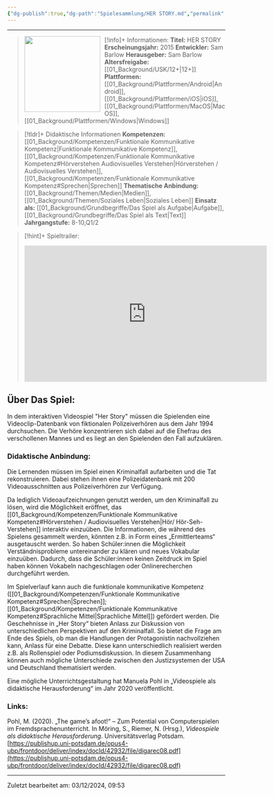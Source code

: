 ```yaml
---
{"dg-publish":true,"dg-path":"Spielesammlung/HER STORY.md","permalink":"/spielesammlung/her-story/","noteIcon":"1"}
---
```


---
>[!info]+ Informationen:
><img src="https://m.media-amazon.com/images/M/MV5BMTYwMGY1MDAtMzcyZC00Y2E4LWFjNjgtZjdhNjMyYjM4NDQwXkEyXkFqcGdeQXVyMTA0MTM5NjI2._V1_.jpg" style="float:left;height:175px;padding-right:10px">**Titel:** HER STORY
>**Erscheinungsjahr:** 2015
>**Entwickler:** Sam Barlow
>**Herausgeber:** Sam Barlow
>**Altersfreigabe:** [[01_Background/USK/12+\|12+]]
>**Plattformen:** [[01_Background/Plattformen/Android\|Android]],[[01_Background/Plattformen/iOS\|iOS]],[[01_Background/Plattformen/MacOS\|MacOS]],[[01_Background/Plattformen/Windows\|Windows]]

>[!tldr]+ Didaktische Informationen
>**Kompetenzen:** [[01_Background/Kompetenzen/Funktionale Kommunikative Kompetenz\|Funktionale Kommunikative Kompetenz]],[[01_Background/Kompetenzen/Funktionale Kommunikative Kompetenz#Hörverstehen Audiovisuelles Verstehen\|Hörverstehen / Audiovisuelles Verstehen]],[[01_Background/Kompetenzen/Funktionale Kommunikative Kompetenz#Sprechen\|Sprechen]]
>**Thematische Anbindung:** [[01_Background/Themen/Medien\|Medien]],[[01_Background/Themen/Soziales Leben\|Soziales Leben]]
>**Einsatz als:** [[01_Background/Grundbegriffe/Das Spiel als Aufgabe\|Aufgabe]],[[01_Background/Grundbegriffe/Das Spiel als Text\|Text]]
>**Jahrgangstufe:** 8-10,Q1/2

>[!hint]+ Spieltrailer:
><iframe width="560" height="315" src="https://www.youtube.com/embed/gaHw97l7-Lc?si=BL6IjVgMNGuESyEN" title="YouTube video player" frameborder="0" allow="accelerometer; autoplay; clipboard-write; encrypted-media; gyroscope; picture-in-picture; web-share" referrerpolicy="strict-origin-when-cross-origin" allowfullscreen></iframe>
>


## Über Das Spiel:
In dem interaktiven Videospiel "Her Story" müssen die Spielenden eine Videoclip-Datenbank von fiktionalen Polizeiverhören aus dem Jahr 1994 durchsuchen. Die Verhöre konzentrieren sich dabei auf die Ehefrau des verschollenen Mannes und es liegt an den Spielenden den Fall aufzuklären. 
### Didaktische Anbindung:
Die Lernenden müssen im Spiel einen Kriminalfall aufarbeiten und die Tat rekonstruieren. Dabei stehen ihnen eine Polizeidatenbank mit 200 Videoausschnitten aus Polizeiverhören zur Verfügung.

Da lediglich Videoaufzeichnungen genutzt werden, um den Kriminalfall zu lösen, wird die Möglichkeit eröffnet, das [[01_Background/Kompetenzen/Funktionale Kommunikative Kompetenz#Hörverstehen / Audiovisuelles Verstehen\|Hör/ Hör-Seh-Verstehen]] interaktiv einzuüben. Die Informationen, die während des Spielens gesammelt werden, könnten z.B. in Form eines „Ermittlerteams“ ausgetauscht werden. So haben Schüler:innen die Möglichkeit Verständnisprobleme untereinander zu klären und neues Vokabular einzuüben. Dadurch, dass die Schüler:innen keinen Zeitdruck im Spiel haben können Vokabeln nachgeschlagen oder Onlinerecherchen durchgeführt werden.

Im Spielverlauf kann auch die funktionale kommunikative Kompetenz ([[01_Background/Kompetenzen/Funktionale Kommunikative Kompetenz#Sprechen\|Sprechen]]; [[01_Background/Kompetenzen/Funktionale Kommunikative Kompetenz#Sprachliche Mittel\|Sprachliche Mittel]]) gefördert werden. Die Geschehnisse in „Her Story“ bieten Anlass zur Diskussion von unterschiedlichen Perspektiven auf den Kriminalfall. So bietet die Frage am Ende des Spiels, ob man die Handlungen der Protagonistin nachvollziehen kann, Anlass für eine Debatte. Diese kann unterschiedlich realisiert werden z.B. als Rollenspiel oder Podiumsdiskussion. In diesem Zusammenhang können auch mögliche Unterschiede zwischen den Justizsystemen der USA und Deutschland thematisiert werden.

Eine mögliche Unterrichtsgestaltung hat Manuela Pohl in „Videospiele als didaktische Herausforderung“ im Jahr 2020 veröffentlicht.
### Links: 
Pohl, M. (2020). „The game’s afoot!“ – Zum Potential von Computerspielen im Fremdsprachenunterricht. In Möring, S., Riemer, N. (Hrsg.), *Videospiele als didaktische Herausforderung*. Universitätsverlag Potsdam.[https://publishup.uni-potsdam.de/opus4-ubp/frontdoor/deliver/index/docId/42932/file/digarec08.pdf](https://publishup.uni-potsdam.de/opus4-ubp/frontdoor/deliver/index/docId/42932/file/digarec08.pdf) 

---
Zuletzt bearbeitet am: 03/12/2024, 09:53